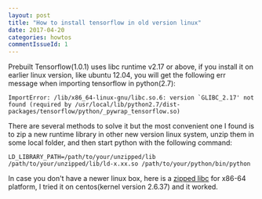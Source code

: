 ```yaml
---
layout: post
title: "How to install tensorflow in old version linux"
date: 2017-04-20
categories: howtos
commentIssueId: 1
---
```

Prebuilt Tensorflow(1.0.1) uses libc runtime v2.17 or above, if you install it on earlier linux version, like ubuntu 12.04, you will get the following err message when importing tensorflow in python(2.7):
```
ImportError: /lib/x86_64-linux-gnu/libc.so.6: version `GLIBC_2.17' not found (required by /usr/local/lib/python2.7/dist-packages/tensorflow/python/_pywrap_tensorflow.so)
```

There are several methods to solve it but the most convenient one I found is to zip a new runtime library in other new version linux system, unzip them in some local folder, and then start python with the following command:
```
LD_LIBRARY_PATH=/path/to/your/unzipped/lib /path/to/your/unzipped/lib/ld-x.xx.so /path/to/your/python/bin/python
```

In case you don't have a newer linux box, here is a [zipped libc] for x86-64 platform, I tried it on centos(kernel version 2.6.37) and it worked.


[zipped libc]: /assets/myglibc.tar.gz
